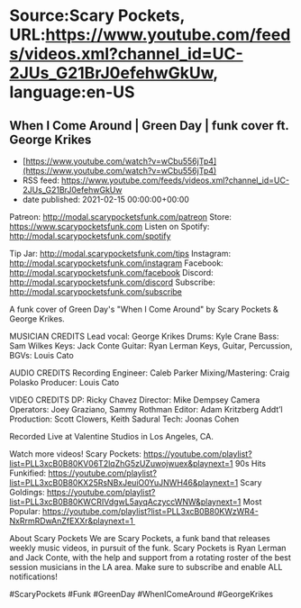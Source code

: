 # Source:Scary Pockets, URL:https://www.youtube.com/feeds/videos.xml?channel_id=UC-2JUs_G21BrJ0efehwGkUw, language:en-US

## When I Come Around | Green Day | funk cover ft. George Krikes
 - [https://www.youtube.com/watch?v=wCbu556jTp4](https://www.youtube.com/watch?v=wCbu556jTp4)
 - RSS feed: https://www.youtube.com/feeds/videos.xml?channel_id=UC-2JUs_G21BrJ0efehwGkUw
 - date published: 2021-02-15 00:00:00+00:00

Patreon: http://modal.scarypocketsfunk.com/patreon
Store: https://www.scarypocketsfunk.com
Listen on Spotify: http://modal.scarypocketsfunk.com/spotify

Tip Jar: http://modal.scarypocketsfunk.com/tips
Instagram: http://modal.scarypocketsfunk.com/instagram
Facebook: http://modal.scarypocketsfunk.com/facebook
Discord: http://modal.scarypocketsfunk.com/discord
Subscribe: http://modal.scarypocketsfunk.com/subscribe

A funk cover of Green Day's "When I Come Around" by Scary Pockets & George Krikes.

MUSICIAN CREDITS
Lead vocal: George Krikes
Drums: Kyle Crane
Bass: Sam Wilkes
Keys: Jack Conte
Guitar: Ryan Lerman
Keys, Guitar, Percussion, BGVs: Louis Cato

AUDIO CREDITS
Recording Engineer: Caleb Parker
Mixing/Mastering: Craig Polasko
Producer: Louis Cato

VIDEO CREDITS
DP: Ricky Chavez
Director: Mike Dempsey
Camera Operators: Joey Graziano, Sammy Rothman
Editor: Adam Kritzberg
Addt’l Production: Scott Clowers, Keith Sadural
Tech: Joonas Cohen

Recorded Live at Valentine Studios in Los Angeles, CA.

Watch more videos! 
Scary Pockets: https://youtube.com/playlist?list=PLL3xcB0B80KV06T2lqZhG5zUZuwojwuex&playnext=1 
90s Hits Funkified: https://youtube.com/playlist?list=PLL3xcB0B80KX25RsNBxJeuiO0YuJNWH46&playnext=1 
Scary Goldings: https://youtube.com/playlist?list=PLL3xcB0B80KWCRIVdgwL5ayqAczyccWNW&playnext=1 
Most Popular: https://youtube.com/playlist?list=PLL3xcB0B80KWzWR4-NxRrmRDwAnZfEXXr&playnext=1 

About Scary Pockets 
We are Scary Pockets, a funk band that releases weekly music videos, in pursuit of the funk. Scary Pockets is Ryan Lerman and Jack Conte, with the help and support from a rotating roster of the best session musicians in the LA area. Make sure to subscribe and enable ALL notifications! 

#ScaryPockets #Funk #GreenDay #WhenIComeAround #GeorgeKrikes

